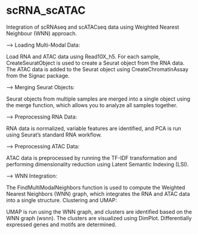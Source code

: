 # scRNA_scATAC
Integration of scRNAseq and scATACseq data using Weighted Nearest Neighbour (WNN) approach.

--> Loading Multi-Modal Data:

Load RNA and ATAC data using Read10X_h5. For each sample, CreateSeuratObject is used to create a Seurat object from the RNA data.
The ATAC data is added to the Seurat object using CreateChromatinAssay from the Signac package.

--> Merging Seurat Objects:

Seurat objects from multiple samples are merged into a single object using the merge function, which allows you to analyze all samples together.

--> Preprocessing RNA Data:

RNA data is normalized, variable features are identified, and PCA is run using Seurat’s standard RNA workflow.

--> Preprocessing ATAC Data:

ATAC data is preprocessed by running the TF-IDF transformation and performing dimensionality reduction using Latent Semantic Indexing (LSI).

--> WNN Integration:

The FindMultiModalNeighbors function is used to compute the Weighted Nearest Neighbors (WNN) graph, which integrates the RNA and ATAC data into a single structure.
Clustering and UMAP:

UMAP is run using the WNN graph, and clusters are identified based on the WNN graph (wsnn). The clusters are visualized using DimPlot. Differentially expressed genes and motifs are determined.
